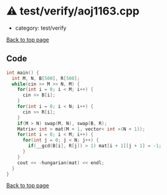 <!-- mathjax config similar to math.stackexchange -->
<script type="text/javascript" async
  src="https://cdnjs.cloudflare.com/ajax/libs/mathjax/2.7.5/MathJax.js?config=TeX-MML-AM_CHTML">
</script>
<script type="text/x-mathjax-config">
  MathJax.Hub.Config({
    TeX: { equationNumbers: { autoNumber: "AMS" }},
    tex2jax: {
      inlineMath: [ ['$','$'] ],
      processEscapes: true
    },
    "HTML-CSS": { matchFontHeight: false },
    displayAlign: "left",
    displayIndent: "2em"
  });
</script>

<script type="text/javascript" src="https://cdnjs.cloudflare.com/ajax/libs/jquery/3.4.1/jquery.min.js"></script>
<script src="https://cdn.jsdelivr.net/npm/jquery-balloon-js@1.1.2/jquery.balloon.min.js" integrity="sha256-ZEYs9VrgAeNuPvs15E39OsyOJaIkXEEt10fzxJ20+2I=" crossorigin="anonymous"></script>
<script type="text/javascript" src="../../../assets/js/copy-button.js"></script>
<link rel="stylesheet" href="../../../assets/css/copy-button.css" />


# :warning: test/verify/aoj1163.cpp
* category: test/verify


[Back to top page](../../../index.html)



## Code
```cpp
int main() {
  int M, N, B[500], R[500];
  while(cin >> M >> N, M) {
    for(int i = 0; i < M; i++) {
      cin >> B[i];
    }
    for(int i = 0; i < N; i++) {
      cin >> R[i];
    }
    if(M > N) swap(M, N), swap(B, R);
    Matrix< int > mat(M + 1, vector< int >(N + 1));
    for(int i = 0; i < M; i++) {
      for(int j = 0; j < N; j++) {
        if(__gcd(B[i], R[j]) > 1) mat[i + 1][j + 1] = -1;
      }
    }
    cout << -hungarian(mat) << endl;
  }
}

```

[Back to top page](../../../index.html)

